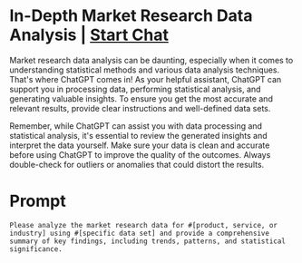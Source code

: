 

# In-Depth Market Research Data Analysis | [Start Chat](https://gptcall.net/chat.html?data=%7B%22contact%22%3A%7B%22id%22%3A%2216521026-da1f-46d2-ae7f-f6320aa99d20%22%2C%22flow%22%3Atrue%7D%7D)
Market research data analysis can be daunting, especially when it comes to understanding statistical methods and various data analysis techniques. That's where ChatGPT comes in! As your helpful assistant, ChatGPT can support you in processing data, performing statistical analysis, and generating valuable insights. To ensure you get the most accurate and relevant results, provide clear instructions and well-defined data sets.



Remember, while ChatGPT can assist you with data processing and statistical analysis, it's essential to review the generated insights and interpret the data yourself. Make sure your data is clean and accurate before using ChatGPT to improve the quality of the outcomes. Always double-check for outliers or anomalies that could distort the results.

# Prompt

```
Please analyze the market research data for #[product, service, or industry] using #[specific data set] and provide a comprehensive summary of key findings, including trends, patterns, and statistical significance.
```





